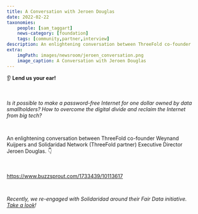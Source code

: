 ```yaml
---
title: A Conversation with Jeroen Douglas 
date: 2022-02-22
taxonomies:
    people: [sam_taggart]
    news-category: [foundation]
    tags: [community,partner,interview]
description: An enlightening conversation between ThreeFold co-founder Weynand Kuijpers and Solidaridad Network (ThreeFold partner) Executive Director Jeroen Douglas.
extra:
    imgPath: images/newsroom/jeroen_conversation.png
    image_caption: A Conversation with Jeroen Douglas
---
```


👂 **Lend us your ear!**

<br/>

*Is it possible to make a password-free Internet for one dollar owned by data smallholders? How to overcome the digital divide and reclaim the Internet from big tech?*

<br/>

An enlightening conversation between ThreeFold co-founder Weynand Kuijpers and Solidaridad Network (ThreeFold partner) Executive Director Jeroen Douglas. 👇

<br/>

https://www.buzzsprout.com/1733439/10113617

<br/>

*Recently, we re-engaged with Solidaridad around their Fair Data initiative. [Take a look](https://forum.threefold.io/t/solidaridad-revival/2158)!*